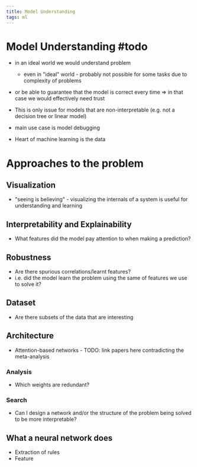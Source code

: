```yaml
---
title: Model Understanding
tags: ml
---
```



# Model Understanding #todo 

- in an ideal world we would understand problem
  - even in "ideal" world - probably not possible for some tasks due to complexity of problems
- or be able to guarantee that the model is correct every time => in that case we would effectively need trust

- This is only issue for models that are non-interpretable (e.g. not a decision tree or linear model)
- main use case is model debugging
- Heart of machine learning is the data

# Approaches to the problem

## Visualization
- "seeing is believing" - visualizing the internals of a system is useful for understanding and learning
## Interpretability and Explainability
- What features did the model pay attention to when making a prediction?
## Robustness
- Are there spurious correlations/learnt features?
- i.e. did the model learn the problem using the same of features we use to solve it?
## Dataset
- Are there subsets of the data that are interesting
## Architecture
- Attention-based networks - TODO: link papers here contradicting the meta-analysis
### Analysis
- Which weights are redundant?
### Search
- Can I design a network and/or the structure of the problem being solved to be more interpretable?
## What a neural network does
- Extraction of rules
- Feature

